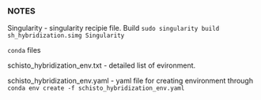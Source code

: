 ### NOTES

Singularity - singularity recipie file.  Build ```sudo singularity build sh_hybridization.simg Singularity```


```conda``` files

schisto_hybridization_env.txt - detailed list of evironment.

schisto_hybridization_env.yaml - yaml file for creating environment through ```conda env create -f schisto_hybridization_env.yaml```
